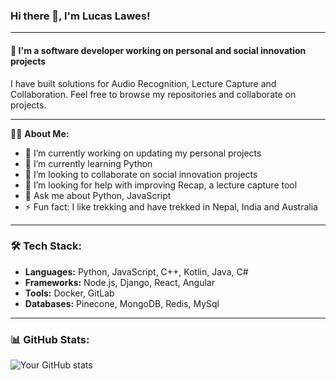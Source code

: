 ### Hi there 👋, I'm Lucas Lawes!
---
#### 🌱 I'm a software developer working on personal and social innovation projects

I have built solutions for Audio Recognition, Lecture Capture and Collaboration. Feel free to browse my repositories and collaborate on projects.

---

👨‍💻 **About Me:**

- 🔭 I’m currently working on updating my personal projects
- 🌱 I’m currently learning Python
- 👯 I’m looking to collaborate on social innovation projects
- 🤔 I’m looking for help with improving Recap, a lecture capture tool
- 💬 Ask me about Python, JavaScript
- ⚡ Fun fact: I like trekking and have trekked in Nepal, India and Australia

---

### 🛠 Tech Stack:

- **Languages:** Python, JavaScript, C++, Kotlin, Java, C#
- **Frameworks:** Node.js, Django, React, Angular
- **Tools:** Docker, GitLab
- **Databases:** Pinecone, MongoDB, Redis, MySql

---

### 📊 GitHub Stats:

![Your GitHub stats](https://github-readme-stats.vercel.app/api?username=lucaslawes&show_icons=true&theme=vue)
